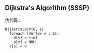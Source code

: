 ## Dijkstra's Algorithm (SSSP)

伪代码：

```
DijkstraSSSP(G, s)
  foreach (Vertex v : G):
    d[v] = +inf
    p[v] = NULL
  s[s] = 0
```